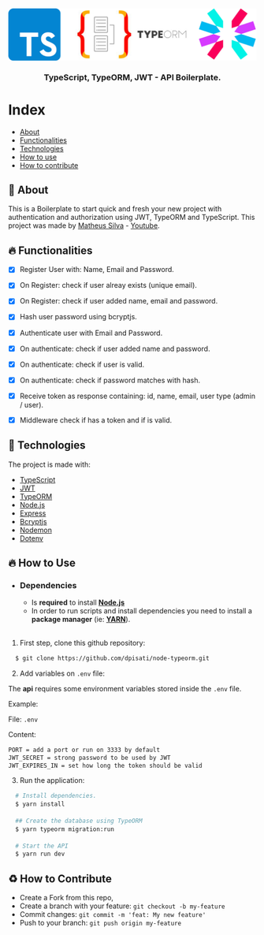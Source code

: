 <h3 align="center">
    <img src="./.github/image.png" alt="Boilerplate" />
    <br><br>
    <b>TypeScript, TypeORM, JWT - API Boilerplate.</b>  
    <br>
</h3>

# Index

- [About](#about)
- [Functionalities](#functionalities)
- [Technologies](#technologies)
- [How to use](#how-to-use)
- [How to contribute](#how-to-contribute)

<a id="about"></a>

## :bookmark: About

This is a Boilerplate to start quick and fresh your new project with authentication and authorization using JWT, TypeORM and TypeScript. 
This project was made by [Matheus Silva](https://github.com/maateusilva) - [Youtube](https://www.youtube.com/watch?v=TjAXBLszCb0&list=PLrxGhJAruLiIJYfBkKme8I1XPvbMEgpFC&index=22).

<a id="functionalities"></a>

## :fire: Functionalities

  - [x] Register User with: Name, Email and Password.
  - [x] On Register: check if user alreay exists (unique email).
  - [x] On Register: check if user added name, email and password.
  - [x] Hash user password using bcryptjs.

  - [x] Authenticate user with Email and Password.
  - [x] On authenticate: check if user added name and password.
  - [x] On authenticate: check if user is valid.
  - [x] On authenticate: check if password matches with hash.
  - [x] Receive token as response containing: id, name, email, user type (admin / user).
  
  - [x] Middleware check if has a token and if is valid.

<a id="technologies"></a>

## :rocket: Technologies

The project is made with:

- [TypeScript](https://www.typescriptlang.org/)
- [JWT](https://jwt.io/)
- [TypeORM](https://typeorm.io/#/)
- [Node.js](https://nodejs.org/en/)
- [Express](https://expressjs.com/)
- [Bcryptjs](https://www.npmjs.com/package/bcryptjs)
- [Nodemon](https://nodemon.io/)
- [Dotenv](https://www.npmjs.com/package/dotenv)

<a id="how-to-use"></a>

## :fire: How to Use

- ### **Dependencies**

  - Is **required** to install **[Node.js](https://nodejs.org/en/)**
  - In order to run scripts and install dependencies you need to install a **package manager** (ie: **[YARN](https://yarnpkg.com/)**).

  <br>

1. First step, clone this github repository:

```sh
  $ git clone https://github.com/dpisati/node-typeorm.git
```

2. Add variables on `.env` file:

The **api** requires some environment variables stored inside the `.env` file.

Example:

File: `.env`

Content:

```text
PORT = add a port or run on 3333 by default
JWT_SECRET = strong password to be used by JWT
JWT_EXPIRES_IN = set how long the token should be valid
```

3. Run the application:

```sh
  # Install dependencies.
  $ yarn install

  ## Create the database using TypeORM
  $ yarn typeorm migration:run

  # Start the API
  $ yarn run dev
```


<a id="how-to-contribute"></a>

## :recycle: How to Contribute

- Create a Fork from this repo,
- Create a branch with your feature: `git checkout -b my-feature`
- Commit changes: `git commit -m 'feat: My new feature'`
- Push to your branch: `git push origin my-feature`
